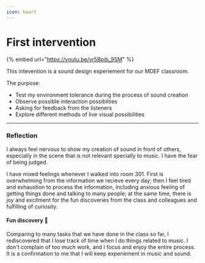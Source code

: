 ```yaml
---
icon: heart
---
```


# First intervention

{% embed url="https://youtu.be/vr5Bpib_9SM" %}

This intevention is a sound design experiement for our MDEF classroom.&#x20;

The purpose:

* Test my environment tolerance during the process of sound creation&#x20;
* Observe possible interaction possiblities
* Asking for feedback from the listeners
* Explore different methods of live visual possibilities

***

### Reflection

I always feel nervous to show my creation of sound in front of others, especially in the scene that is not relevant specially to music. I have the fear of being judged.

I have mixed feelings whenever I walked into room 301. First is overwhelming from the information we recieve every day; then I feel tired and exhaustion to process the information, including anxious feeling of getting things done and talking to many people; at the same time, there is joy and excitment for the fun discoveries from the class and colleagues and fulfilling of curiosity.

#### Fun discovery :tada:

Comparing to many tasks that we have done in the class so far, I rediscovered that I lose track of time when I do things related to music. I don't complain of too much work, and I focus and enjoy the entire process. It is a confirmation to me that I will keep experiement in music and sound.


